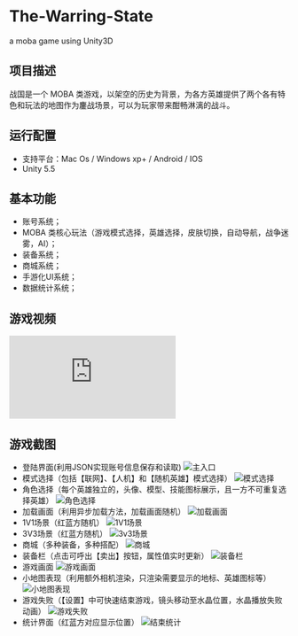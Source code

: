 # The-Warring-State
a moba game using Unity3D

## 项目描述

战国是一个 MOBA 类游戏，以架空的历史为背景，为各方英雄提供了两个各有特色和玩法的地图作为鏖战场景，可以为玩家带来酣畅淋漓的战斗。

## 运行配置

- 支持平台：Mac Os / Windows xp+ / Android / IOS
- Unity 5.5

## 基本功能

- 账号系统；
- MOBA 类核心玩法（游戏模式选择，英雄选择，皮肤切换，自动导航，战争迷雾，AI）；
- 装备系统；
- 商城系统；
- 手游化UI系统；
- 数据统计系统；

## 游戏视频

![游戏视频](http://v.youku.com/v_show/id_XMjYxNTA5MjI3Mg==.html)

## 游戏截图

- 登陆界面(利用JSON实现账号信息保存和读取)
![主入口](./Pictures/Login.jpg)
- 模式选择（包括【联网】、【人机】和【随机英雄】模式选择）
![模式选择](./Pictures/ModeSlect.jpg)
- 角色选择（每个英雄独立的，头像、模型、技能图标展示，且一方不可重复选择英雄）
![角色选择](./Pictures/角色选择.PNG)
- 加载画面（利用异步加载方法，加载画面随机）
![加载画面](./Pictures/加载画面.PNG)
- 1V1场景（红蓝方随机）
![1V1场景](./Pictures/1V1.jpg)
- 3V3场景（红蓝方随机）
![3v3场景](./Pictures/3V3.png)
- 商城（多种装备，多种搭配）
![商城](./Pictures/商城.PNG)
- 装备栏（点击可呼出【卖出】按钮，属性值实时更新）
![装备栏](./Pictures/装备栏.PNG)
- 游戏画面
![游戏画面](./Pictures/游戏画面.PNG)
- 小地图表现（利用额外相机渲染，只渲染需要显示的地标、英雄图标等）
![小地图表现](./Pictures/小地图表现.PNG)
- 游戏失败（【设置】中可快速结束游戏，镜头移动至水晶位置，水晶播放失败动画）
![游戏失败](./Pictures/游戏失败.PNG)
- 统计界面（红蓝方对应显示位置）
![结束统计](./Pictures/统计界面.PNG)
